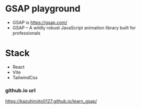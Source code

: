 # GSAP playground

- GSAP is https://gsap.com/
- GSAP – A wildly robust JavaScript animation library built for professionals

# Stack

- React
- Vite
- TailwindCss

### github.io url

 https://kazuhiroito0127.github.io/learn_gsap/

